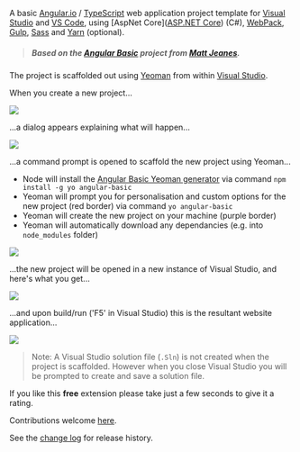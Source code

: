 [GitHubRepoPullRequestsURL]: https://github.com/GregTrevellick/VsixYeomanTemplates/pulls

A basic [Angular.io](https://angular.io/) / [TypeScript](https://www.typescriptlang.org/) web application project template for [Visual Studio](https://visualstudio.microsoft.com/vs/) and [VS Code](https://code.visualstudio.com/), using [AspNet Core]([ASP.NET Core](https://docs.microsoft.com/en-us/aspnet/)) (C#), [WebPack](https://webpack.js.org/), [Gulp](https://gulpjs.com/), [Sass](https://sass-lang.com/) and [Yarn](https://yarnpkg.com) (optional).

>##### Based on the [Angular Basic](https://github.com/MattJeanes/AngularBasic) project from [Matt Jeanes](https://mattjeanes.com/).

The project is scaffolded out using [Yeoman](https://yeoman.io/) from within [Visual Studio](https://visualstudio.microsoft.com/vs/).

When you create a new project...

![](screen0.png)

...a dialog appears explaining what will happen...

![](screen1.png)

...a command prompt is opened to scaffold the new project using Yeoman...
 
 - Node will install the [Angular Basic Yeoman generator](https://github.com/MattJeanes/AngularBasic) via command `npm install -g yo angular-basic`
 - Yeoman will prompt you for personalisation and custom options for the new project (red border) via command `yo angular-basic`
 - Yeoman will create the new project on your machine (purple border)
 - Yeoman will automatically download any dependancies (e.g. into `node_modules` folder)

![](screen2.png)

...the new project will be opened in a new instance of Visual Studio, and here's what you get...

![](screen3.png)

...and upon build/run ('F5' in Visual Studio) this is the resultant website application...

![](screen4.png)

> Note: A Visual Studio solution file (`.Sln`) is not created when the project is scaffolded. However when you close Visual Studio you will be prompted to create and save a solution file.

If you like this **free** extension please take just a few seconds to give it a rating.

Contributions welcome [here][GitHubRepoPullRequestsURL].

See the [change log](https://github.com/GregTrevellick/VsixYeomanTemplates/blob/master/CHANGELOG.md) for release history.
